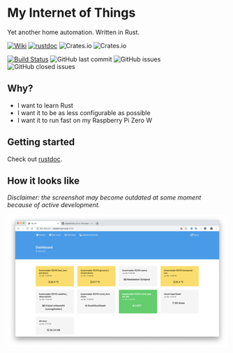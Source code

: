 # My Internet of Things

Yet another home automation. Written in Rust.

[![Wiki](https://img.shields.io/badge/-Wiki-orange.svg)](https://github.com/eigenein/my-iot-rs/wiki)
[![rustdoc](https://img.shields.io/badge/-rustdoc-lightgray.svg)](https://eigenein.github.io/my-iot-rs/my_iot/)
![Crates.io](https://img.shields.io/crates/v/my-iot)
![Crates.io](https://img.shields.io/crates/l/my-iot)

[![Build Status](https://travis-ci.com/eigenein/my-iot-rs.svg?branch=master)](https://travis-ci.com/eigenein/my-iot-rs)
![GitHub last commit](https://img.shields.io/github/last-commit/eigenein/my-iot-rs)
![GitHub issues](https://img.shields.io/github/issues-raw/eigenein/my-iot-rs)
![GitHub closed issues](https://img.shields.io/github/issues-closed-raw/eigenein/my-iot-rs)

## Why?

- I want to learn Rust
- I want it to be as less configurable as possible
- I want it to run fast on my Raspberry Pi Zero W

## Getting started

Check out [rustdoc](https://eigenein.github.io/my-iot-rs/my_iot/).

## How it looks like

*Disclaimer: the screenshot may become outdated at some moment because of active development.*

![Screenshot](README.png)
